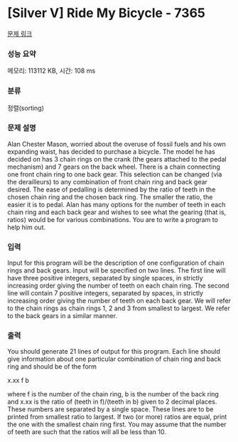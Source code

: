 # [Silver V] Ride My Bicycle - 7365 

[문제 링크](https://www.acmicpc.net/problem/7365) 

### 성능 요약

메모리: 113112 KB, 시간: 108 ms

### 분류

정렬(sorting)

### 문제 설명

<p>Alan Chester Mason, worried about the overuse of fossil fuels and his own expanding waist, has decided to purchase a bicycle. The model he has decided on has 3 chain rings on the crank (the gears attached to the pedal mechanism) and 7 gears on the back wheel. There is a chain connecting one front chain ring to one back gear. This selection can be changed (via the derailleurs) to any combination of front chain ring and back gear desired. The ease of pedalling is determined by the ratio of teeth in the chosen chain ring and the chosen back ring. The smaller the ratio, the easier it is to pedal. Alan has many options for the number of teeth in each chain ring and each back gear and wishes to see what the gearing (that is, ratios) would be for various combinations. You are to write a program to help him out.</p>

### 입력 

 <p>Input for this program will be the description of one configuration of chain rings and back gears. Input will be specified on two lines. The first line will have three positive integers, separated by single spaces, in strictly increasing order giving the number of teeth on each chain ring. The second line will contain 7 positive integers, separated by spaces, in strictly increasing order giving the number of teeth on each back gear. We will refer to the chain rings as chain rings 1, 2 and 3 from smallest to largest. We refer to the back gears in a similar manner.</p>

### 출력 

 <p>You should generate 21 lines of output for this program. Each line should give information about one particular combination of chain ring and back ring and should be of the form</p>

<p>x.xx f b</p>

<p>where f is the number of the chain ring, b is the number of the back ring and x.xx is the ratio of (teeth in f)/(teeth in b) given to 2 decimal places. These numbers are separated by a single space. These lines are to be printed from smallest ratio to largest. If two (or more) ratios are equal, print the one with the smallest chain ring first. You may assume that the number of teeth are such that the ratios will all be less than 10.</p>

